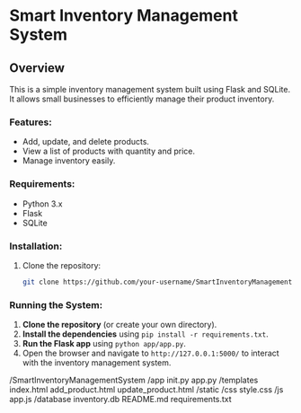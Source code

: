 
# Smart Inventory Management System
## Overview
This is a simple inventory management system built using Flask and SQLite. It allows small businesses to efficiently manage their product inventory.

### Features:
- Add, update, and delete products.
- View a list of products with quantity and price.
- Manage inventory easily.

### Requirements:
- Python 3.x
- Flask
- SQLite

### Installation:

1. Clone the repository:
   ```bash
   git clone https://github.com/your-username/SmartInventoryManagementSystem.git


### Running the System:
1. **Clone the repository** (or create your own directory).
2. **Install the dependencies** using `pip install -r requirements.txt`.
3. **Run the Flask app** using `python app/app.py`.
4. Open the browser and navigate to `http://127.0.0.1:5000/` to interact with the inventory management system.

 

/SmartInventoryManagementSystem /app init.py app.py /templates index.html add_product.html update_product.html /static /css style.css /js app.js /database inventory.db README.md requirements.txt


